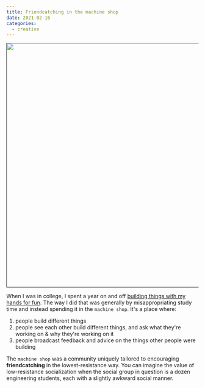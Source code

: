 ```yaml
---
title: Friendcatching in the machine shop
date: 2021-02-16
categories:
  - creative
---
```


[<img src="https://www.columbia.edu/content/sites/default/files/styles/cu_crop/public/content/Innovation/maker-space.jpg?itok=ROGav5N3" style="width: 640px;">]()

When I was in college, I spent a year on and off [building things with my hands for fun](http://neilchen.co/post/2017/01/01/building-a-t-shirt-shooting-robot/). The way I did that was generally by misappropriating study time and instead spending it in the `machine shop`. It's a place where:

1. people build different things
2. people see each other build different things, and ask what they're working on & why they're working on it
3. people broadcast feedback and advice on the things other people were building

The `machine shop` was a community uniquely tailored to encouraging __friendcatching__ in the lowest-resistance way. You can imagine the value of low-resistance socialization when the social group in question is a dozen engineering students, each with a slightly awkward social manner.



